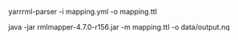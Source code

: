 yarrrml-parser -i mapping.yml -o mapping.ttl

java -jar rmlmapper-4.7.0-r156.jar -m mapping.ttl -o data/output.nq